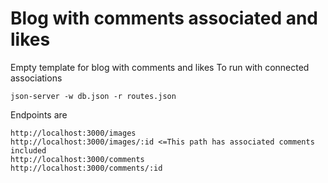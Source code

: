 # Blog with comments associated and likes
Empty template for blog with comments and likes
To run with connected associations
```
json-server -w db.json -r routes.json
```

Endpoints are
```
http://localhost:3000/images
http://localhost:3000/images/:id <=This path has associated comments included
http://localhost:3000/comments
http://localhost:3000/comments/:id
```
